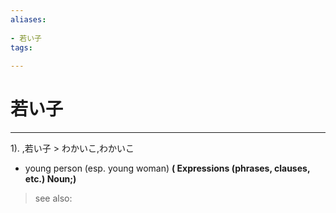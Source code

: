 ```yaml
---
aliases:
    
- 若い子
tags:
    
---
```


# 若い子
---
1).
,若い子 > わかいこ,わかいこ

- young person (esp. young woman)
**( Expressions (phrases, clauses, etc.) Noun;)**
> see also: 
            